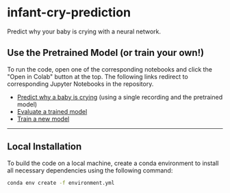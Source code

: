 # infant-cry-prediction
Predict why your baby is crying with a neural network.

## Use the Pretrained Model (or train your own!)

To run the code, open one of the corresponding notebooks and click the "Open in Colab" button at the top. The following links redirect to corresponding Jupyter Notebooks in the repository.

* [Predict why a baby is crying](./predict.ipynb) (using a single recording and the pretrained model)
* [Evaluate a trained model](./evaluate_checkpoint.ipynb)
* [Train a new model](./train.ipynb)

-----

## Local Installation
To build the code on a local machine, create a conda environment to install all necessary dependencies using the following command:

```bash
conda env create -f environment.yml
```
